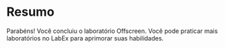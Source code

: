 # Resumo

Parabéns! Você concluiu o laboratório Offscreen. Você pode praticar mais laboratórios no LabEx para aprimorar suas habilidades.
